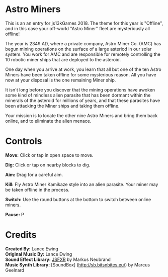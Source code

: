 # Astro Miners
This is an an entry for js13kGames 2018. The theme for this year is "Offline", and in this case your off-world "Astro Miner" fleet are mysteriously all offline!

The year is 2349 AD, where a private company, Astro Miner Co. (AMC) has begun mining operations on the surface of a large asteriod in our solar system. You work for AMC and are responsible for remotely controlling the 10 robotic miner ships that are deployed to the asteroid.

One day when you arrive at work, you learn that all but one of the ten Astro Miners have been taken offline for some mysterious reason. All you have now at your disposal is the one remaining Miner ship.

It isn't long before you discover that the mining operations have awoken some kind of mindless alien parasite that has been dormant within the minerals of the asteroid for millions of years, and that these parasites have been attacking the Miner ships and taking them offline.

Your mission is to locate the other nine Astro Miners and bring them back online, and to eliminate the alien menace.

# Controls
**Move:** Click or tap in open space to move. 

**Dig:** Click or tap on nearby blocks to dig. 

**Aim:** Drag for a careful aim. 

**Kill:** Fly Astro Miner Kamikaze style into an alien parasite. Your miner may be taken offline in the process.

**Switch:** Use the round buttons at the bottom to switch between online miners.

**Pause:** P   

# Credits
**Created By:** Lance Ewing  
**Original Music By:** Lance Ewing  
**Sound Effect Library:** [JSFXR](https://github.com/mneubrand/jsfxr) by Markus Neubrand  
**Music Synth Library:** [SoundBox] (http://sb.bitsnbites.eu/) by Marcus Geelnard  

